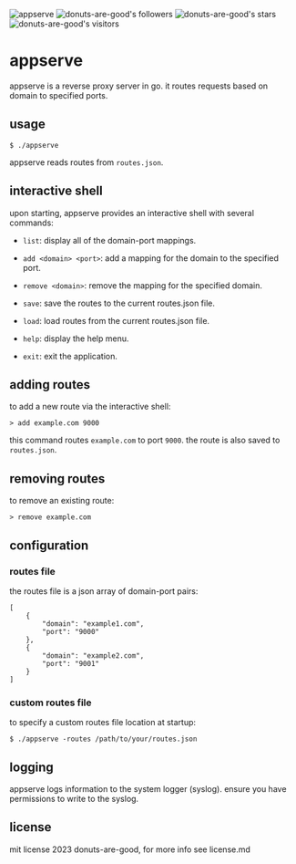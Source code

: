 ![appserve](https://github.com/donuts-are-good/appserve/assets/96031819/ca82499e-955f-4e97-9eb2-890f9e1c52d4)
![donuts-are-good's followers](https://img.shields.io/github/followers/donuts-are-good?&color=555&style=for-the-badge&label=followers) ![donuts-are-good's stars](https://img.shields.io/github/stars/donuts-are-good?affiliations=OWNER%2CCOLLABORATOR&color=555&style=for-the-badge) ![donuts-are-good's visitors](https://komarev.com/ghpvc/?username=donuts-are-good&color=555555&style=for-the-badge&label=visitors)

# appserve

appserve is a reverse proxy server in go. it routes requests based on domain to specified ports.


## usage
```$ ./appserve```

appserve reads routes from `routes.json`.
## interactive shell

upon starting, appserve provides an interactive shell with several commands:

- `list`: display all of the domain-port mappings.

- `add <domain> <port>`: add a mapping for the domain to the specified port.

- `remove <domain>`: remove the mapping for the specified domain.

- `save`: save the routes to the current routes.json file.

- `load`: load routes from the current routes.json file.

- `help`: display the help menu.

- `exit`: exit the application.

## adding routes

to add a new route via the interactive shell:

```
> add example.com 9000
```

this command routes `example.com` to port `9000`. the route is also saved to `routes.json`.

## removing routes

to remove an existing route:

```
> remove example.com
```

## configuration
### routes file

the routes file is a json array of domain-port pairs:

```
[
    {
        "domain": "example1.com",
        "port": "9000"
    },
    {
        "domain": "example2.com",
        "port": "9001"
    }
]
```

### custom routes file

to specify a custom routes file location at startup:

```
$ ./appserve -routes /path/to/your/routes.json
```


## logging

appserve logs information to the system logger (syslog). ensure you have permissions to write to the syslog.


## license

mit license 2023 donuts-are-good, for more info see license.md
